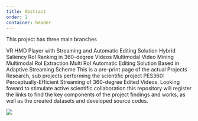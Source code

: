 ```yaml
---
title: Abstract
order: 1
container: header
---
```


This project has three main branches

VR HMD Player with Streaming and Automatic Editing Solution
Hybrid Saliency RoI Ranking in 360-degree Videos
Multimodal Video Mining
Multimodal RoI Extraction
Multi RoI Automatic Editing Solution Based in Adaptive Streaming Scheme
This is a pre-print page of the actual Projects Research, sub projects performing the scientific project PES360: Perceptually-Efficient Streaming of 360-degree Edited Videos. Looking foward to stimulate active scientific collaboration this repository will register the links to find the key components of the project findings and works, as well as the created datasets and developed source codes.

<img src="https://lucas-althoff.github.io/PerceptuallyEfficientEditing360Videos/data/VRTech_Market.jpg">
